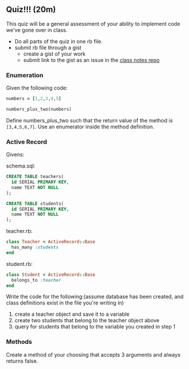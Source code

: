## Quiz!!! (20m)
This quiz will be a general assessment of your ability to implement code we've gone over in class.
- Do all parts of the quiz in one rb file.
- submit rb file through a gist
  - create a gist of your work
  - submit link to the gist as an issue in the [class notes repo](https://github.com/ga-students/wdi_dc5/issues)

### Enumeration
Given the following code:
```ruby
numbers = [1,2,3,4,5]

numbers_plus_two(numbers)
```

Define numbers_plus_two such that the return value of the method is `[3,4,5,6,7]`. Use an enumerator inside the method definition.

### Active Record

Givens:

schema.sql:
```sql
CREATE TABLE teachers(
  id SERIAL PRIMARY KEY,
  name TEXT NOT NULL
);

CREATE TABLE students(
  id SERIAL PRIMARY KEY,
  name TEXT NOT NULL
);
```
teacher.rb:
```ruby
class Teacher < ActiveRecord::Base
  has_many :students
end
```

student.rb:
```ruby
class Student < ActiveRecord::Base
  belongs_to :teacher
end
```
Write the code for the following:(assume database has been created, and class definitions exist in the file you're writing in)

1. create a teacher object and save it to a variable
2. create two students that belong to the teacher object above
3. query for students that belong to the variable you created in step 1

### Methods

Create a method of your choosing that accepts 3 arguments and always returns false.
